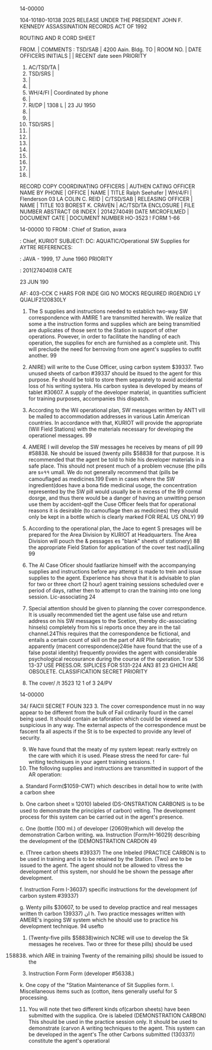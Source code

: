 14-00000

104-10180-10138
2025 RELEASE UNDER THE PRESIDENT JOHN F. KENNEDY ASSASSINATION RECORDS ACT OF 1992

ROUTING AND R CORD SHEET

FROM. | COMMENTS
: TSD/SAB
| 4200 Aain. Bldg.
TO | ROOM
NO. | DATE
OFFICERS
INITIALS |
| RECENT date seen
PRIORITY
1. AC/TSD/TA |
2. TSD/SRS |
3. |
4. |
5. WH/4/FI | Coordinated by phone
6. |
7. RI/DP | 1308
L | 23 JU 1950
8. |
9. |
10. TSD/SRS |
11. |
12. |
13. |
14. |
15. |
16. |
17. |
18. |

RECORD COPY
COORDINATING OFFICERS | AUTHEN CATING OFFICER
NAME BY PHONE | OFFICE | NAME | TITLE
Ralph Seehafer | WH/4/FI | Flenderson 03 LA COLIN C. REID | C/TSD/SAB
| RELEASING OFFICER |
NAME | TITLE
103 BOREST K. CRAVEN | AC/TSD/TA
ENCLOSURE | FILE NUMBER
ABSTRACT 08
INDEX | 2014274049)
DATE MICROFILMED | DOCUMENT CATE | DOCUMENT NUMBER
HO-3523
!
FORM
1-66

14-00000
10
FROM
: Chief of Station, avara

: Chief, KURIOT
SUBJECT: DC: AQUATIC/Operational
SW Supplies for AYTRE
REFERENCES:

: JAVA - 1999, 17 June 1960
PRIORITY

:
201(274040)8
CATE

23 JUN 190

AF: 403-CCK C
HARS FOR INDE GIG
NO MOCKS REQUIRED
IRGENDIG
LY QUALIF2120830LY
1. The S supplies and instructions needed to establich two-way SW
correspondence with AMIRE 1 are transmitted herewith. We realize that some a
the instruction forms and supplies which are being transmitied are duplicates
of those sent to the Station in support of other operations. Powever, in order
to facilitate the handling of each operation, the supplies for ench are
furnished as a complete unit. This will preclude the need for berroving from
one agent's supplies to outfit another.
99
2. ANIRE) will write to the Cuse Officer, using carbon system $39337.
Two unused sheets of carbon #39337 should be itsued to the agent for this
purpose. Fe should be told to store them separately to avoid accidental loss
of his writing systera. His carbon systea is developed by means of tablet
#30607. A supply of the developer material, in quantities sufficient for
training purposes, accompanies this dispatch.

3. According to the Wil operational plan, SW messages written by ANT1
vill be mailed to accommodation addresses in various Latin American countries.
In accordance with that, KURIOT will provide the appropriate (Will Field Stations)
with the materials necessary for developing the operationel messages.
99
4. AMERE l will develop the SW messages he receives by means of pill 99
#58838. Ne should be issued (twenty pills $58838 for that purpose. It is
recommended that the agent be told to hide his developer materials in a safe
place. This should not present much of a problem vecnuse (the pills are s०११
umall. We do not generally recommend that (pills be camouflaged as medicines.199
Even in cases where the SW ingredient(does have a bona fide medicinal usoge,
the concentration represented by the SW pill would usually be in excess of the 99
cormal dosrge, and thus there would be a danger of having an unwitting person
use them by accident-qqIf the Cuse Officer feels that for operational reasons
it is desirable (to camouflage then as medicines) they should only be kept in a
bottle which is clearly marked FOR REAL US ONLY) 99
5. According to the operational plan, the Jace to egent S presages will
be prepared for the Area Division by KURIOT at Headquarters. The Area Division
will pouch the & pessages es "blank" sheets of stationery) 88 the appropriate
Field Station for application of the cover test nad)Lailing
99
6. The Al Case Oficer should faatliarize himself with the
accompanying supplies and instructions before any attempt is made to trein and
issue supplies to the agent. Experience has shova that it is advisable to plan
for two or three chort (2 hour) agent training sessions scheduled over e period
of days, rather then to attempt to cran the training into one long session.
Lic-associating
24
7. Special attention should be given to planning the cover correspondence.
It is usually recommended tiet the agent use false use and return address on
his SW messages to the Scetion, thereby dic-associating hinsels) completely
from his si reports once they are in the tail channel.24This requires that the
correspondence be fictional, and entails a certain count of skill on the part
of AIR Plin fabricatin; apparently (macent correspondence)24tie have found
that the use of a false postal identity) frequently provides the agent with
considerable psychological recosurance during the course of the operation.
1
ror 536
13-37
USE PRESS.OR.
SIPLICES FOR
5131-224 AN3 81 23
GHICH ARE OBSOLETE.
CLASSIFICATION
SECRET
PRIORITY
3. The cover/
/t
3523
12
1 of 3
24/PV

14-00000

34/
FAICII
SECRET
FOUN 323
3. The cover correspondence must in no way appear to be different from
the bulk of Fail crdinarily fourd in the camel being used. It should contain
ae taforation which could be viewed as suspicious in any way. The external
aspects of the correspondence must be fascent fa all aspects if the St is to
be expected to provide any level of security.

9. We have found that the meaty of my system lepeat: rearly
exttrely on the care with which it is used. Please stress the need for care-
ful writing techniques in your agent training sessions.
!
10. The folloving supplies and instructions are transmitted in support of
the AR operation:

a. Standard Form($1059-CWT) which describes in detail how to
write (with a carbon shee

b. One carbon sheet ห 12010) labeled (DS-ONSTRATION CARBONIS
is to be
used to demonstrate the principles of carbon) veiting. The development
process for this system can be carried out in the agent's presence.

c. One (bottle (100 ml.) of developer (20609)which will develop
the demonstration Carbon writing.
wa. Instruction (Form/H-16029) describing the development of the
(DEMONSTRATION CARDON
49

e. (Three carbon sheets #39337) The one Inbeled (PRACTICE CARBON
is to be used in training and is to be retained by the Station. (Two)
are to be issued to the agent. The agent should not be allowed to
vitress the development of this system, nor should he be shown the
pessage after development.

f. Instruction Form I-36037) specific instructions for the
development (of carbon system #39337)

g. Wenty pills $30607, to be used to develop practice and real
messages written th carbon 139337)
ان
h. Two practice messages written with AMERE's ingoing SW system
which he should use to practice his development technique.
94
usefto
1. (Twenty-five pills
$58838)winich NCRE
will use to develop the
Sk messages he receives. Two or three for these pills) should be used
158838) which ARE
in training Twenty of the remaining pills) should be issued to the

3. Instruction Form Form
(developer #56338.)

k. One copy of the "Station Maintenance of Sit Supplies form.
l. Miscellaneous items such as (cotton,
itens generally useful for S processing.

11. You will note thet two different kinds of(carbon sheets) have been
submitted with the supplica. Ore is labeled (DEMONSTRATION CARBON) This should
be used in the practice session only. It should be used to demonstrate (carvon A
writing techniques to the agent. This system can be developed in the agent's
The other Carbons submitted (130337)) constitute the agent's operatioral

